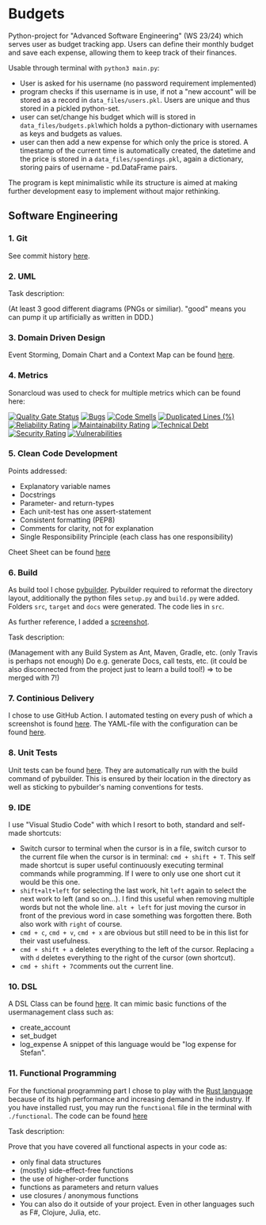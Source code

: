 # Budgets
Python-project for "Advanced Software Engineering" (WS 23/24) which serves user as budget tracking app. Users can define their monthly budget and save each expense, allowing them to keep track of their finances.

Usable through terminal with `python3 main.py`:
- User is asked for his username (no password requirement implemented)
- program checks if this username is in use, if not a "new account" will be stored as a record in `data_files/users.pkl`. Users are unique and thus stored in a pickled python-set.
- user can set/change his budget which will is stored in `data_files/budgets.pkl`which holds a python-dictionary with usernames as keys and budgets as values.
- user can then add a new expense for which only the price is stored. A timestamp of the current time is automatically created, the datetime and the price is stored in a `data_files/spendings.pkl`, again a dictionary, storing pairs of username - pd.DataFrame pairs.
 
The program is kept minimalistic while its structure is aimed at making further development easy to implement without major rethinking.

## Software Engineering


### 1. Git

See commit history [here](https://github.com/pwckr/budgets/commits/main/).


### 2. UML

Task description:

(At least 3 good different diagrams (PNGs or similiar). "good" means you can pump it up artificially as written in DDD.)


### 3. Domain Driven Design

Event Storming, Domain Chart and a Context Map can be found [here](https://github.com/pwckr/budgets/tree/main/DDD).


### 4. Metrics

Sonarcloud was used to check for multiple metrics which can be found here:

[![Quality Gate Status](https://sonarcloud.io/api/project_badges/measure?project=pwckr_budgets&metric=alert_status)](https://sonarcloud.io/summary/new_code?id=pwckr_budgets) [![Bugs](https://sonarcloud.io/api/project_badges/measure?project=pwckr_budgets&metric=bugs)](https://sonarcloud.io/summary/new_code?id=pwckr_budgets) [![Code Smells](https://sonarcloud.io/api/project_badges/measure?project=pwckr_budgets&metric=code_smells)](https://sonarcloud.io/summary/new_code?id=pwckr_budgets) [![Duplicated Lines (%)](https://sonarcloud.io/api/project_badges/measure?project=pwckr_budgets&metric=duplicated_lines_density)](https://sonarcloud.io/summary/new_code?id=pwckr_budgets) [![Reliability Rating](https://sonarcloud.io/api/project_badges/measure?project=pwckr_budgets&metric=reliability_rating)](https://sonarcloud.io/summary/new_code?id=pwckr_budgets) [![Maintainability Rating](https://sonarcloud.io/api/project_badges/measure?project=pwckr_budgets&metric=sqale_rating)](https://sonarcloud.io/summary/new_code?id=pwckr_budgets) [![Technical Debt](https://sonarcloud.io/api/project_badges/measure?project=pwckr_budgets&metric=sqale_index)](https://sonarcloud.io/summary/new_code?id=pwckr_budgets) [![Security Rating](https://sonarcloud.io/api/project_badges/measure?project=pwckr_budgets&metric=security_rating)](https://sonarcloud.io/summary/new_code?id=pwckr_budgets) [![Vulnerabilities](https://sonarcloud.io/api/project_badges/measure?project=pwckr_budgets&metric=vulnerabilities)](https://sonarcloud.io/summary/new_code?id=pwckr_budgets)


### 5. Clean Code Development

Points addressed:
- Explanatory variable names
- Docstrings
- Parameter- and return-types
- Each unit-test has one assert-statement
- Consistent formatting (PEP8)
- Comments for clarity, not for explanation
- Single Responsibility Principle (each class has one responsibility)

Cheet Sheet can be found [here](https://github.com/pwckr/budgets/blob/main/CleanCodeCheatSheet.md)


### 6. Build

As build tool I chose [pybuilder](https://pybuilder.io). Pybuilder required to reformat the directory layout, additionally the python files `setup.py` and `build.py` were added. Folders `src`, `target` and `docs` were generated. The code lies in `src`.

As further reference, I added a [screenshot](https://github.com/pwckr/budgets/blob/main/BuildScreenShot.png).


Task description:

(Management with any Build System as Ant, Maven, Gradle, etc. (only Travis is perhaps not enough) Do e.g. generate Docs, call tests, etc. (it could be also disconnected from the project just to learn a build tool!) => to be merged with 7!)


### 7. Continious Delivery
I chose to use GitHub Action. I automated testing on every push of which a screenshot is found [here](https://github.com/pwckr/budgets/blob/main/GitHubActionTests.png). The YAML-file with the configuration can be found [here](https://github.com/pwckr/budgets/blob/main/.github/workflows/main-test.yml).


### 8. Unit Tests

Unit tests can be found [here](https://github.com/pwckr/budgets/blob/main/src/unittest/python/usermanagement_tests.py). They are automatically run with the build command of pybuilder. This is ensured by their location in the directory as well as sticking to pybuilder's naming conventions for tests.


### 9. IDE

I use "Visual Studio Code" with which I resort to both, standard and  self-made shortcuts:

- Switch cursor to terminal when the cursor is in a file, switch cursor to the current file when the cursor is in terminal: `cmd + shift + T`. This self made shortcut is super useful continuously executing terminal commands while programming. If I were to only use one short cut it would be this one.
- `shift+alt+left` for selecting the last work, hit `left` again to select the next work to left (and so on...). I find this useful when removing multiple words but not the whole line. `alt + left` for just moving the cursor in front of the previous word in case something was forgotten there. Both also work with `right` of course.
- `cmd + c`, `cmd + v`, `cmd + x` are obvious but still need to be in this list for their vast usefulness.
- `cmd + shift + a` deletes everything to the left of the cursor. Replacing `a` with `d` deletes everything to the right of the cursor (own shortcut).
- `cmd + shift + 7`comments out the current line.


### 10. DSL
A DSL Class can be found [here](https://github.com/pwckr/budgets/blob/main/src/main/python/dsl.py). It can mimic basic functions of the usermanagement class such as:
- create_account
- set_budget
- log_expense
A snippet of this language would be "log expense for Stefan". 


### 11. Functional Programming
For the functional programming part I chose to play with the [Rust language](https://www.rust-lang.org) because of its high performance and increasing demand in the industry. If you have installed rust, you may run the `functional` file in the terminal with `./functional`. The code can be found [here](https://github.com/pwckr/budgets/blob/main/functional.rs)


Task description:

Prove that you have covered all functional aspects in your code as:
- only final data structures
- (mostly) side-effect-free functions
- the use of higher-order functions
- functions as parameters and return values
- use closures / anonymous functions
- You can also do it outside of your project. Even in other languages such as F#, Clojure, Julia, etc. 